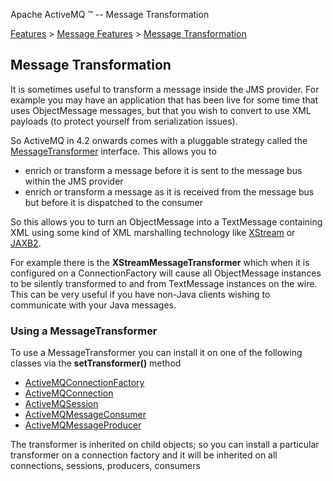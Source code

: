 Apache ActiveMQ ™ -- Message Transformation 

[Features](features.html) > [Message Features](message-features.html) > [Message Transformation](message-transformation.html)


Message Transformation
----------------------

It is sometimes useful to transform a message inside the JMS provider. For example you may have an application that has been live for some time that uses ObjectMessage messages, but that you wish to convert to use XML payloads (to protect yourself from serialization issues).

So ActiveMQ in 4.2 onwards comes with a pluggable strategy called the [MessageTransformer](http://incubator.apache.org/activemq/maven/activemq-core/apidocs/org/apache/activemq/MessageTransformer.html) interface. This allows you to

*   enrich or transform a message before it is sent to the message bus within the JMS provider
*   enrich or transform a message as it is received from the message bus but before it is dispatched to the consumer

So this allows you to turn an ObjectMessage into a TextMessage containing XML using some kind of XML marshalling technology like [XStream](http://xstream.codehaus.org/) or [JAXB2](http://java.sun.com/webservices/jaxb/).

For example there is the **XStreamMessageTransformer** which when it is configured on a ConnectionFactory will cause all ObjectMessage instances to be silently transformed to and from TextMessage instances on the wire. This can be very useful if you have non-Java clients wishing to communicate with your Java messages.

### Using a MessageTransformer

To use a MessageTransformer you can install it on one of the following classes via the **setTransformer()** method

*   [ActiveMQConnectionFactory](http://incubator.apache.org/activemq/maven/activemq-core/apidocs/org/apache/activemq/ActiveMQConnection.html)
*   [ActiveMQConnection](http://incubator.apache.org/activemq/maven/activemq-core/apidocs/org/apache/activemq/ActiveMQConnection.html)
*   [ActiveMQSession](http://incubator.apache.org/activemq/maven/activemq-core/apidocs/org/apache/activemq/ActiveMQSession.html)
*   [ActiveMQMessageConsumer](http://incubator.apache.org/activemq/maven/activemq-core/apidocs/org/apache/activemq/ActiveMQMessageConsumer.html)
*   [ActiveMQMessageProducer](http://incubator.apache.org/activemq/maven/activemq-core/apidocs/org/apache/activemq/ActiveMQMessageProducer.html)

The transformer is inherited on child objects; so you can install a particular transformer on a connection factory and it will be inherited on all connections, sessions, producers, consumers

